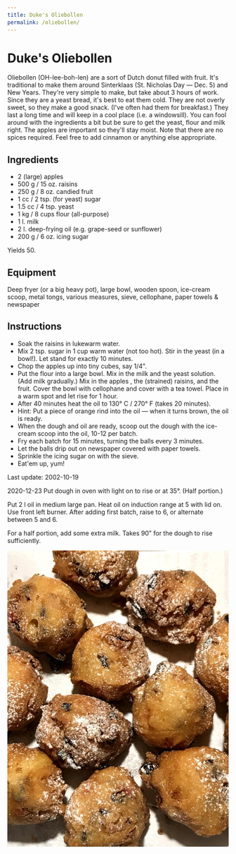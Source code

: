 ```yaml
---
title: Duke's Oliebollen
permalink: /oliebollen/
---
```

# Duke's Oliebollen

Oliebollen (OH-lee-boh-len) are a sort of Dutch donut filled with fruit. It's traditional to make them around Sinterklaas (St. Nicholas Day — Dec. 5) and New Years. They're very simple to make, but take about 3 hours of work. Since they are a yeast bread, it's best to eat them cold. They are not overly sweet, so they make a good snack. (I've often had them for breakfast.) They last a long time and will keep in a cool place (i.e. a windowsill). You can fool around with the ingredients a bit but be sure to get the yeast, flour and milk right. The apples are important so they'll stay moist. Note that there are no spices required. Feel free to add cinnamon or anything else appropriate.

## Ingredients

- 2 (large) apples
- 500 g / 15 oz. raisins
- 250 g / 8 oz. candied fruit
- 1 cc / 2 tsp. (for yeast) sugar
- 1.5 cc / 4 tsp. yeast
- 1 kg / 8 cups flour (all-purpose)
- 1 l. milk
- 2 l. deep-frying oil (e.g. grape-seed or sunflower)
- 200 g / 6 oz. icing sugar 

Yields 50.

## Equipment

Deep fryer (or a big heavy pot), large bowl, wooden spoon, ice-cream scoop, metal tongs, various measures, sieve, cellophane, paper towels & newspaper

## Instructions

- Soak the raisins in lukewarm water.
- Mix 2 tsp. sugar in 1 cup warm water (not too hot). Stir in the yeast (in a bowl!). Let stand for exactly 10 minutes.
- Chop the apples up into tiny cubes, say 1/4".
- Put the flour into a large bowl. Mix in the milk and the yeast solution. (Add milk gradually.) Mix in the apples , the (strained) raisins, and the fruit. Cover the bowl with cellophane and cover with a tea towel. Place in a warm spot and let rise for 1 hour.
- After 40 minutes heat the oil to 130° C / 270° F (takes 20 minutes).
- Hint: Put a piece of orange rind into the oil — when it turns brown, the oil is ready.
- When the dough and oil are ready, scoop out the dough with the ice-cream scoop into the oil, 10-12 per batch.
- Fry each batch for 15 minutes, turning the balls every 3 minutes.
- Let the balls drip out on newspaper covered with paper towels.
- Sprinkle the icing sugar on with the sieve.
- Eat'em up, yum!

Last update: 2002-10-19

2020-12-23
Put dough in oven with light on to rise or at 35°. (Half portion.)

Put 2 l oil in medium large pan. 
Heat oil on induction range at 5 with lid on. Use front left burner. 
After adding first batch, raise to 6, or alternate between 5 and 6. 


For a half portion, add some extra milk.
Takes 90" for the dough to rise sufficiently. 



  
![Oliebollen](images/oliebollen.jpeg)

